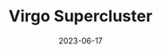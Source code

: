 ---
title: "Virgo Supercluster"
type: hashtag
date: 2023-06-17
hashtag: virgo-supercluster
subdivision-of:
  - Laniakea Supercluster
tags:
  - astronomy
---